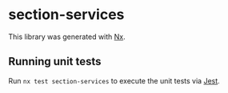 # section-services

This library was generated with [Nx](https://nx.dev).

## Running unit tests

Run `nx test section-services` to execute the unit tests via [Jest](https://jestjs.io).

